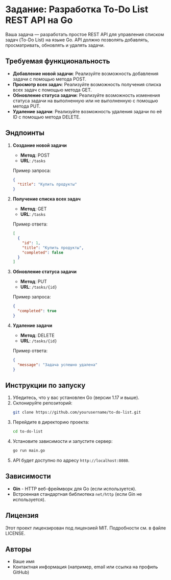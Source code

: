 # Задание: Разработка To-Do List REST API на Go

Ваша задача — разработать простое REST API для управления списком задач (To-Do List) на языке Go. API должно позволять добавлять, просматривать, обновлять и удалять задачи.

## Требуемая функциональность

- **Добавление новой задачи**: Реализуйте возможность добавления задачи с помощью метода POST.
- **Просмотр всех задач**: Реализуйте возможность получения списка всех задач с помощью метода GET.
- **Обновление статуса задачи**: Реализуйте возможность изменения статуса задачи на выполненную или не выполненную с помощью метода PUT.
- **Удаление задачи**: Реализуйте возможность удаления задачи по её ID с помощью метода DELETE.

## Эндпоинты

1. **Создание новой задачи**

   - **Метод**: POST
   - **URL**: `/tasks`
   
   Пример запроса:
   ```json
   {
     "title": "Купить продукты"
   }
   ```

2. **Получение списка всех задач**

   - **Метод**: GET
   - **URL**: `/tasks`
   
   Пример ответа:
   ```json
   [
     {
       "id": 1,
       "title": "Купить продукты",
       "completed": false
     }
   ]
   ```

3. **Обновление статуса задачи**

   - **Метод**: PUT
   - **URL**: `/tasks/{id}`
   
   Пример запроса:
   ```json
   {
     "completed": true
   }
   ```

4. **Удаление задачи**

   - **Метод**: DELETE
   - **URL**: `/tasks/{id}`
   
   Пример ответа:
   ```json
   {
     "message": "Задача успешно удалена"
   }
   ```

## Инструкции по запуску

1. Убедитесь, что у вас установлен Go (версии 1.17 и выше).
2. Склонируйте репозиторий:
   ```bash
   git clone https://github.com/yourusername/to-do-list.git
   ```
3. Перейдите в директорию проекта:
   ```bash
   cd to-do-list
   ```
4. Установите зависимости и запустите сервер:
   ```bash
   go run main.go
   ```
5. API будет доступно по адресу `http://localhost:8080`.

## Зависимости

- **Gin** - HTTP веб-фреймворк для Go (если используется).
- Встроенная стандартная библиотека `net/http` (если Gin не используется).

## Лицензия

Этот проект лицензирован под лицензией MIT. Подробности см. в файле LICENSE.

## Авторы

- Ваше имя
- Контактная информация (например, email или ссылка на профиль GitHub)

